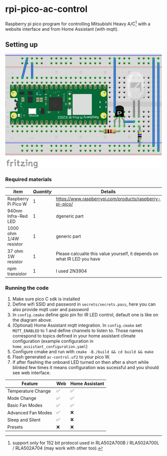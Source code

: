 # rpi-pico-ac-control

Raspberry pi pico program for controlling Mitsubishi Heavy A/C[^1] with a website interface and from Home Assistant (with mqtt).
[^1]: support only for 152 bit protocol used in RLA502A700B / RLA502A700L / RLA502A704 (may work with other too).

## Setting up

![connection diagram](./diagram.png)

### Required materials

| _Item_                 | _Quantity_ | Details                                                                  |
| ---------------------- | ---------- | ------------------------------------------------------------------------ |
| Raspberry Pi Pico W    | 1          | https://www.raspberrypi.com/products/raspberry-pi-pico/                  |
| 940nm Infra-Red LED          | 1          | dgeneric part                        |
| 1000 ohm 1/4W resistor | 1          | generic part                                                             |
| 37 ohm 1W resistor     | 1          | Please calcualte this value yourself, it depends on what IR LED you have |
| npm transistor         | 1          | I used 2N3904                                                            |

### Running the code

1. Make sure pico C sdk is installed
2. Define wifi SSID and password in `secrets/secrets.pass`, here you can also provide mqtt user and password
3. In `config.cmake` define gpio pin for IR LED control, default one is like on the diagram above.
4. (Optional) Home Assistant mqtt integration. In `config.cmake` set `MQTT_ENABLED` to 1 and define channels to listen to. Those names correspond to topics defined in your home assistant climate configuration (example configuration in `home_assistant_configuration.yaml`)
5. Configure cmake and run with `cmake -B./build && cd build && make`
6. Flash generated `ac-control.uf2` to your pico W.
7. If after flashing the onboard LED turned on then after a short while blinked few times it means configuration was sucessful and you should see web interface.

| Feature            | Web | Home Assistant |
| ------------------ | --- | -------------- |
| Temperature Change | ✅  | ✅             |
| Mode Change        | ✅  | ✅             |
| Basic Fan Modes    | ✅  | ✅             |
| Advanced Fan Modes | ✅  | ❌             |
| Sleep and Silent   | ✅  | ❌             |
| Presets            | ❌  | ❌             |
